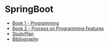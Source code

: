 # SpringBoot

* [Book 1 - Programming](Book%201%20-%20Architecture.md)
* [Book 2 - Process on Programming Features](Book%202%20-%20Process%20on%20Programming%20Features.md)
* [StudyPlan](SpringBoot/README.md)
* [Bibliography](Bibliography.md)